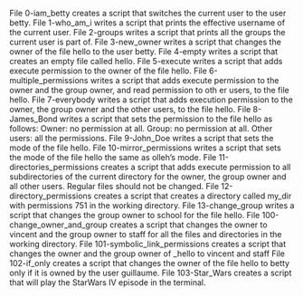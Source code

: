 File 0-iam_betty creates a script that switches the current user to the user betty.
File 1-who_am_i writes a script that prints the effective username of the current user.
File 2-groups writes a script that prints all the groups the current user is part of.
File 3-new_owner writes a script that changes the owner of the file hello to the user betty.
File 4-empty writes a script that creates an empty file called hello.
File 5-execute writes a script that adds execute permission to the owner of the file hello.
File 6-multiple_permissions writes a script that adds execute permission to the owner and the group owner, and read permission to oth     er users, to the file hello.
File 7-everybody writes a script that adds execution permission to the owner, the group owner and the other users, to the file hello.
File 8-James_Bond writes a script that sets the permission to the file hello as follows:
     Owner: no permission at all.
     Group: no permission at all.
     Other users: all the permissions.
File 9-John_Doe writes a script that sets the mode of the file hello.
File 10-mirror_permissions writes a script that sets the mode of the file hello the same as olleh’s mode.
File 11-directories_permissions creates a script that adds execute permission to all subdirectories of the current directory for the      owner, the group owner and all other users. Regular files should not be changed.
File 12-directory_permissions creates a script that creates a directory called my_dir with permissions 751 in the working directory.
File 13-change_group writes a script that changes the group owner to school for the file hello.
File 100-change_owner_and_group creates a script that changes the owner to vincent and the group owner to staff for all the files and     directories in the working directory.
File 101-symbolic_link_permissions creates a script that changes the owner and the group owner of _hello to vincent and staff
File 102-if_only creates a script that changes the owner of the file hello to betty only if it is owned by the user guillaume.
File 103-Star_Wars creates a script that will play the StarWars IV episode in the terminal.
